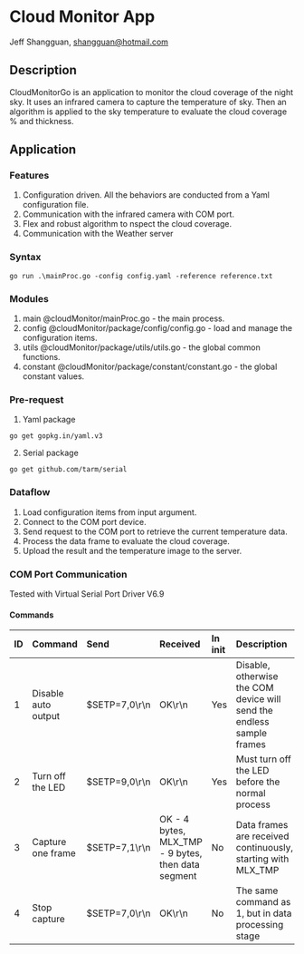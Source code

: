 # Cloud Monitor App
Jeff Shangguan, shangguan@hotmail.com

## Description

CloudMonitorGo is an application to monitor the cloud coverage of the night sky. It uses an infrared camera to capture the temperature of sky. Then an algorithm is applied to the sky temperature to evaluate the cloud coverage % and thickness.

## Application

### Features
1. Configuration driven. All the behaviors are conducted from a Yaml configuration file.
2. Communication with the infrared camera with COM port.
3. Flex and robust algorithm to nspect the cloud coverage.
4. Communication with the Weather server

### Syntax
```
go run .\mainProc.go -config config.yaml -reference reference.txt
```

### Modules
1. main @cloudMonitor/mainProc.go - the main process.
2. config @cloudMonitor/package/config/config.go - load and manage the configuration items.
3. utils @cloudMonitor/package/utils/utils.go - the global common functions.
4. constant @cloudMonitor/package/constant/constant.go - the global constant values.

### Pre-request
1. Yaml package
```
go get gopkg.in/yaml.v3
```
2. Serial package
```
go get github.com/tarm/serial
```

### Dataflow
1. Load configuration items from input argument.
2. Connect to the COM port device.
3. Send request to the COM port to retrieve the current temperature data.
4. Process the data frame to evaluate the cloud coverage.
5. Upload the result and the temperature image to the server.

### COM Port Communication
Tested with Virtual Serial Port Driver V6.9

#### Commands
| ID | Command | Send | Received | In init | Description |
| :--- | :--- | :--- | :--- | :--- | :--- |
| 1 | Disable auto output | $SETP=7,0\r\n | OK\r\n | Yes | Disable, otherwise the COM device will send the endless sample frames |
| 2 | Turn off the LED | $SETP=9,0\r\n | OK\r\n | Yes | Must turn off the LED before the normal process |
| 3 | Capture one frame | $SETP=7,1\r\n | OK - 4 bytes, MLX_TMP - 9 bytes, then data segment | No | Data frames are received continuously, starting with MLX_TMP |
| 4 | Stop capture | $SETP=7,0\r\n | OK\r\n | No | The same command as 1, but in data processing stage |
